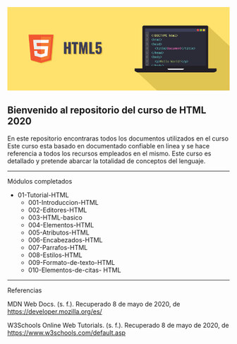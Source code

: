 
![Image](img/htmlportada.png) 



## Bienvenido al repositorio del curso de HTML 2020


En este repositorio encontraras todos los documentos utilizados en el curso  Este curso esta basado en documentado confiable en linea  y se hace referencia a todos los recursos  empleados en el mismo. Este curso es detallado y pretende abarcar  la totalidad de conceptos del lenguaje. 

---

Módulos completados 
 
- 01-Tutorial-HTML
	- 001-Introduccion-HTML
	- 002-Editores-HTML
	- 003-HTML-basico
	- 004-Elementos-HTML
	- 005-Atributos-HTML
	- 006-Encabezados-HTML
	- 007-Parrafos-HTML
	- 008-Estilos-HTML
	- 009-Formato-de-texto-HTML
	- 010-Elementos-de-citas- HTML

---

Referencias 



MDN Web Docs. (s. f.). Recuperado 8 de mayo de 2020, de https://developer.mozilla.org/es/

W3Schools Online Web Tutorials. (s. f.). Recuperado 8 de mayo de 2020, de https://www.w3schools.com/default.asp